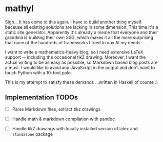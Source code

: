 # mathyl

Sigh... It has come to this again. I have to build another thing myself because all existing solutions are lacking in some dimension. This time it's a static site generator. Apparently it's already a meme that everyone and their grandma is building their own SSG, which makes it all the more surprising that none of the hundreds of frameworks I tried to day fit my needs. 

I want to write a mathematics-heavy blog, so I need extensive LaTeX support -- including the occasional tikZ drawing. Moreover, I want the actual writing to be as easy as possible, so Markdown based blog posts are a must. I would like to avoid any JavaScript in the output and don't want to touch Python with a 10-foot pole. 

This is my attempt to satisfy these demands ...written in Haskell of course :)

## Implementation TODOs

* [ ] Parse Markdown files, extract tikz drawings 
* [ ] Handle math & markdown compilation with pandoc
* [ ] Handle tikZ drawings with locally installed version of latex and `standalone` package

